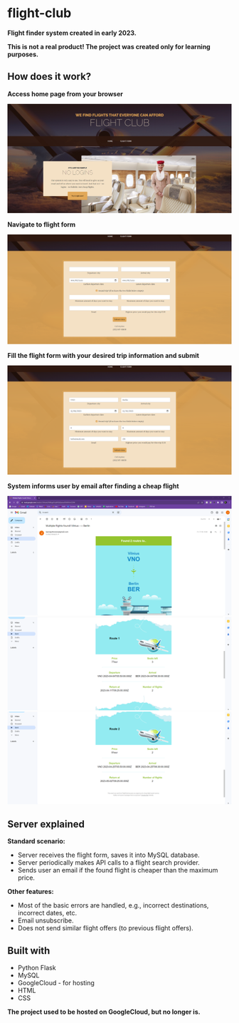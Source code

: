<h1>flight-club</h1>
<p><strong>Flight finder system created in early 2023.</strong></p>
<p><strong>This is not a real product! The project was created only for learning purposes.</strong></p>

<h2>How does it work?</h2>
<p><strong>Access home page from your browser</strong></p>
<img src="./readme_media/home_page.png" alt="Image of home page">

<p><strong>Navigate to flight form</strong></p>
<img src="./readme_media/empty_flight_form.png" alt="Image of an empty flight form">

<p><strong>Fill the flight form with your desired trip information and submit</strong></p>
<img src="./readme_media/full_flight_form.png" alt="Image of a flight form with trip information">

<p><strong>System informs user by email after finding a cheap flight</strong></p>
<img src="./readme_media/mail_top.png" alt="Image of the email">
<img src="./readme_media/mail_mid.png" alt="Image of the email">
<img src="./readme_media/mail_bottom.png" alt="Image of the email">

<h2>Server explained</h2>
<p><strong>Standard scenario:</strong></p>
<ul>
    <li>Server receives the flight form, saves it into MySQL database.</li>
    <li>Server periodically makes API calls to a flight search provider.</li>
    <li>Sends user an email if the found flight is cheaper than the maximum price.</li>
</ul>
<p><strong>Other features:</strong></p>
<ul>
    <li>Most of the basic errors are handled, e.g., incorrect destinations, incorrect dates, etc.</li>
    <li>Email unsubscribe.</li>
    <li>Does not send similar flight offers (to previous flight offers).</li>
</ul>

<h2>Built with</h2>
<ul>
    <li>Python Flask</li>
    <li>MySQL</li>
    <li>GoogleCloud - for hosting</li>
    <li>HTML</li>
    <li>CSS</li>
</ul>
<p><strong>The project used to be hosted on GoogleCloud, but no longer is.</strong></p>
